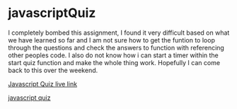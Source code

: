 # javascriptQuiz

I completely bombed this assignment, I found it very difficult based on what we have learned so far and I am not sure how to get the funtion to loop through the questions and check the answers to function with referencing other peoples code. I also do not know how i can start a timer within the start quiz function and make the whole thing work. Hopefully I can come back to this over the weekend. 


<a href = "https://drop-g.github.io/javascriptQuiz">Javascript Quiz live link</a>


[javascript quiz]()